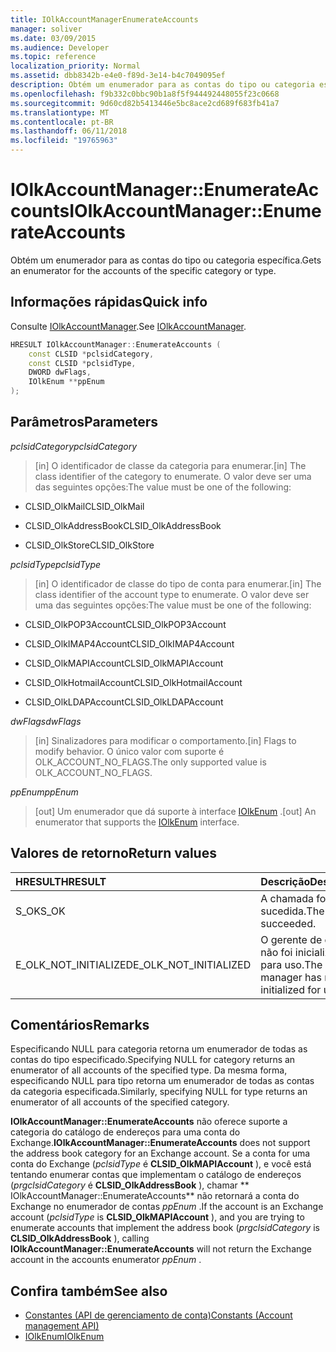 ```yaml
---
title: IOlkAccountManagerEnumerateAccounts
manager: soliver
ms.date: 03/09/2015
ms.audience: Developer
ms.topic: reference
localization_priority: Normal
ms.assetid: dbb8342b-e4e0-f89d-3e14-b4c7049095ef
description: Obtém um enumerador para as contas do tipo ou categoria específica.
ms.openlocfilehash: f9b332c0bbc90b1a8f5f944492448055f23c0668
ms.sourcegitcommit: 9d60cd82b5413446e5bc8ace2cd689f683fb41a7
ms.translationtype: MT
ms.contentlocale: pt-BR
ms.lasthandoff: 06/11/2018
ms.locfileid: "19765963"
---
```

# <a name="iolkaccountmanagerenumerateaccounts"></a><span data-ttu-id="17b53-103">IOlkAccountManager::EnumerateAccounts</span><span class="sxs-lookup"><span data-stu-id="17b53-103">IOlkAccountManager::EnumerateAccounts</span></span>

<span data-ttu-id="17b53-104">Obtém um enumerador para as contas do tipo ou categoria específica.</span><span class="sxs-lookup"><span data-stu-id="17b53-104">Gets an enumerator for the accounts of the specific category or type.</span></span>
  
## <a name="quick-info"></a><span data-ttu-id="17b53-105">Informações rápidas</span><span class="sxs-lookup"><span data-stu-id="17b53-105">Quick info</span></span>

<span data-ttu-id="17b53-106">Consulte [IOlkAccountManager](iolkaccountmanager.md).</span><span class="sxs-lookup"><span data-stu-id="17b53-106">See [IOlkAccountManager](iolkaccountmanager.md).</span></span>
  
```cpp
HRESULT IOlkAccountManager::EnumerateAccounts (  
    const CLSID *pclsidCategory, 
    const CLSID *pclsidType, 
    DWORD dwFlags, 
    IOlkEnum **ppEnum 
);

```

## <a name="parameters"></a><span data-ttu-id="17b53-107">Parâmetros</span><span class="sxs-lookup"><span data-stu-id="17b53-107">Parameters</span></span>

<span data-ttu-id="17b53-108">_pclsidCategory_</span><span class="sxs-lookup"><span data-stu-id="17b53-108">_pclsidCategory_</span></span>
  
> <span data-ttu-id="17b53-109">[in] O identificador de classe da categoria para enumerar.</span><span class="sxs-lookup"><span data-stu-id="17b53-109">[in] The class identifier of the category to enumerate.</span></span> <span data-ttu-id="17b53-110">O valor deve ser uma das seguintes opções:</span><span class="sxs-lookup"><span data-stu-id="17b53-110">The value must be one of the following:</span></span>
    
   - <span data-ttu-id="17b53-111">CLSID_OlkMail</span><span class="sxs-lookup"><span data-stu-id="17b53-111">CLSID_OlkMail</span></span> 
    
   -  <span data-ttu-id="17b53-112">CLSID_OlkAddressBook</span><span class="sxs-lookup"><span data-stu-id="17b53-112">CLSID_OlkAddressBook</span></span> 
    
   - <span data-ttu-id="17b53-113">CLSID_OlkStore</span><span class="sxs-lookup"><span data-stu-id="17b53-113">CLSID_OlkStore</span></span> 
    
<span data-ttu-id="17b53-114">_pclsidType_</span><span class="sxs-lookup"><span data-stu-id="17b53-114">_pclsidType_</span></span>
  
> <span data-ttu-id="17b53-115">[in] O identificador de classe do tipo de conta para enumerar.</span><span class="sxs-lookup"><span data-stu-id="17b53-115">[in] The class identifier of the account type to enumerate.</span></span> <span data-ttu-id="17b53-116">O valor deve ser uma das seguintes opções:</span><span class="sxs-lookup"><span data-stu-id="17b53-116">The value must be one of the following:</span></span>
    
   - <span data-ttu-id="17b53-117">CLSID_OlkPOP3Account</span><span class="sxs-lookup"><span data-stu-id="17b53-117">CLSID_OlkPOP3Account</span></span>
    
   - <span data-ttu-id="17b53-118">CLSID_OlkIMAP4Account</span><span class="sxs-lookup"><span data-stu-id="17b53-118">CLSID_OlkIMAP4Account</span></span>
    
   - <span data-ttu-id="17b53-119">CLSID_OlkMAPIAccount</span><span class="sxs-lookup"><span data-stu-id="17b53-119">CLSID_OlkMAPIAccount</span></span>
    
   - <span data-ttu-id="17b53-120">CLSID_OlkHotmailAccount</span><span class="sxs-lookup"><span data-stu-id="17b53-120">CLSID_OlkHotmailAccount</span></span>
    
   - <span data-ttu-id="17b53-121">CLSID_OlkLDAPAccount</span><span class="sxs-lookup"><span data-stu-id="17b53-121">CLSID_OlkLDAPAccount</span></span>
    
<span data-ttu-id="17b53-122">_dwFlags_</span><span class="sxs-lookup"><span data-stu-id="17b53-122">_dwFlags_</span></span>
  
> <span data-ttu-id="17b53-123">[in] Sinalizadores para modificar o comportamento.</span><span class="sxs-lookup"><span data-stu-id="17b53-123">[in] Flags to modify behavior.</span></span> <span data-ttu-id="17b53-124">O único valor com suporte é OLK_ACCOUNT_NO_FLAGS.</span><span class="sxs-lookup"><span data-stu-id="17b53-124">The only supported value is OLK_ACCOUNT_NO_FLAGS.</span></span>
    
<span data-ttu-id="17b53-125">_ppEnum_</span><span class="sxs-lookup"><span data-stu-id="17b53-125">_ppEnum_</span></span>
  
> <span data-ttu-id="17b53-126">[out] Um enumerador que dá suporte à interface [IOlkEnum](iolkenum.md) .</span><span class="sxs-lookup"><span data-stu-id="17b53-126">[out] An enumerator that supports the [IOlkEnum](iolkenum.md) interface.</span></span> 
    
## <a name="return-values"></a><span data-ttu-id="17b53-127">Valores de retorno</span><span class="sxs-lookup"><span data-stu-id="17b53-127">Return values</span></span>

|<span data-ttu-id="17b53-128">**HRESULT**</span><span class="sxs-lookup"><span data-stu-id="17b53-128">**HRESULT**</span></span>|<span data-ttu-id="17b53-129">**Descrição**</span><span class="sxs-lookup"><span data-stu-id="17b53-129">**Description**</span></span>|
|:-----|:-----|
|<span data-ttu-id="17b53-130">S_OK</span><span class="sxs-lookup"><span data-stu-id="17b53-130">S_OK</span></span>  <br/> |<span data-ttu-id="17b53-131">A chamada foi bem-sucedida.</span><span class="sxs-lookup"><span data-stu-id="17b53-131">The call succeeded.</span></span>  <br/> |
|<span data-ttu-id="17b53-132">E_OLK_NOT_INITIALIZED</span><span class="sxs-lookup"><span data-stu-id="17b53-132">E_OLK_NOT_INITIALIZED</span></span>  <br/> |<span data-ttu-id="17b53-133">O gerente de conta não foi inicializado para uso.</span><span class="sxs-lookup"><span data-stu-id="17b53-133">The account manager has not been initialized for use.</span></span>  <br/> |
   
## <a name="remarks"></a><span data-ttu-id="17b53-134">Comentários</span><span class="sxs-lookup"><span data-stu-id="17b53-134">Remarks</span></span>

<span data-ttu-id="17b53-135">Especificando NULL para categoria retorna um enumerador de todas as contas do tipo especificado.</span><span class="sxs-lookup"><span data-stu-id="17b53-135">Specifying NULL for category returns an enumerator of all accounts of the specified type.</span></span> <span data-ttu-id="17b53-136">Da mesma forma, especificando NULL para tipo retorna um enumerador de todas as contas da categoria especificada.</span><span class="sxs-lookup"><span data-stu-id="17b53-136">Similarly, specifying NULL for type returns an enumerator of all accounts of the specified category.</span></span>
  
 <span data-ttu-id="17b53-137">**IOlkAccountManager::EnumerateAccounts** não oferece suporte a categoria do catálogo de endereços para uma conta do Exchange.</span><span class="sxs-lookup"><span data-stu-id="17b53-137">**IOlkAccountManager::EnumerateAccounts** does not support the address book category for an Exchange account.</span></span> <span data-ttu-id="17b53-138">Se a conta for uma conta do Exchange (*pclsidType* é **CLSID_OlkMAPIAccount** ), e você está tentando enumerar contas que implementam o catálogo de endereços (*prgclsidCategory* é **CLSID_OlkAddressBook** ), chamar ** IOlkAccountManager::EnumerateAccounts** não retornará a conta do Exchange no enumerador de contas *ppEnum* .</span><span class="sxs-lookup"><span data-stu-id="17b53-138">If the account is an Exchange account (*pclsidType*  is **CLSID_OlkMAPIAccount** ), and you are trying to enumerate accounts that implement the address book (*prgclsidCategory*  is **CLSID_OlkAddressBook** ), calling **IOlkAccountManager::EnumerateAccounts** will not return the Exchange account in the accounts enumerator  *ppEnum*  .</span></span> 
  
## <a name="see-also"></a><span data-ttu-id="17b53-139">Confira também</span><span class="sxs-lookup"><span data-stu-id="17b53-139">See also</span></span>

- [<span data-ttu-id="17b53-140">Constantes (API de gerenciamento de conta)</span><span class="sxs-lookup"><span data-stu-id="17b53-140">Constants (Account management API)</span></span>](constants-account-management-api.md)  
- [<span data-ttu-id="17b53-141">IOlkEnum</span><span class="sxs-lookup"><span data-stu-id="17b53-141">IOlkEnum</span></span>](iolkenum.md)

